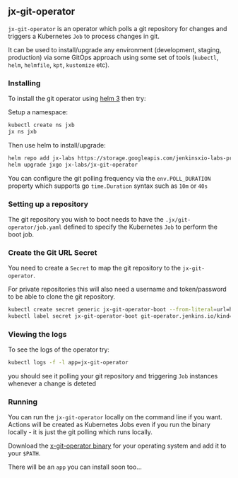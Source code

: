 ## jx-git-operator

`jx-git-operator` is an operator which polls a git repository for changes and triggers a Kubernetes `Job` to process changes in git.

It can be used to install/upgrade any environment (development, staging, production) via some GitOps approach using some set of tools (`kubectl`, `helm`, `helmfile`, `kpt`, `kustomize` etc).

### Installing

To install the git operator using [helm 3](https://helm.sh/) then try:

Setup a namespace:

```bash 
kubectl create ns jxb
jx ns jxb
```

Then use helm to install/upgrade:
         
```bash    
helm repo add jx-labs https://storage.googleapis.com/jenkinsxio-labs-private/charts
helm upgrade jxgo jx-labs/jx-git-operator
```

You can configure the git polling frequency via the `env.POLL_DURATION` property which supports go `time.Duration` syntax such as `10m` or `40s`
 
### Setting up a repository

The git repository you wish to boot needs to have the `.jx/git-operator/job.yaml` defined to specify the Kubernetes `Job` to perform the boot job.

### Create the Git URL Secret

You need to create a `Secret` to map the git repository to the `jx-git-operator`. 

For private repositories this will also need a username and token/password to be able to clone the git repository.

```bash 
kubectl create secret generic jx-git-operator-boot --from-literal=url=https://myusername:mytoken@github.com/myowner/myrepo.git
kubectl label secret jx-git-operator-boot git-operator.jenkins.io/kind=git-operator
```

### Viewing the logs

To see the logs of the operator try:


```bash
kubectl logs -f -l app=jx-git-operator
```    

you should see it polling your git repository and triggering `Job` instances whenever a change is deteted


### Running 

You can run the `jx-git-operator` locally on the command line if you want. Actions will be created as Kubernetes Jobs even if you run the binary locally - it is just the git polling which runs locally.

Download the [x-git-operator binary](https://github.com/jenkins-x/x-git-operator/releases) for your operating system and add it to your `$PATH`.

There will be an `app` you can install soon too...
